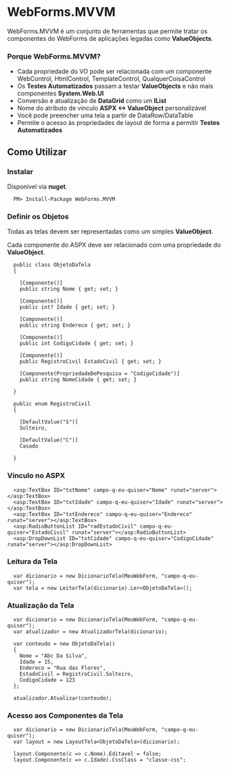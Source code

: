 # WebForms.MVVM

WebForms.MVVM é um conjunto de ferramentas que permite tratar os componentes do WebForms de aplicações legadas como **ValueObjects**.

### Porque WebForms.MVVM? ###

 - Cada propriedade do VO pode ser relacionada com um componente WebControl, HtmlControl, TemplateControl, QualquerCoisaControl
 - Os **Testes Automatizados** passam a testar **ValueObjects** e não mais componentes **System.Web.UI**
 - Conversão e atualização de **DataGrid** como um **IList**
 - Nome do atributo de vinculo **ASPX <-> ValueObject** personalizável
 - Você pode preencher uma tela a partir de DataRow/DataTable
 - Permite o acesso às propriedades de layout de forma a permitir **Testes Automatizados**

## Como Utilizar ##

### Instalar ###

Disponível via **nuget**.

```
  PM> Install-Package WebForms.MVVM
```

### Definir os Objetos ###

Todas as telas devem ser representadas como um simples **ValueObject**.

Cada componente do ASPX deve ser relacionado com uma propriedade do **ValueObject**.

  
```
  public class ObjetoDaTela
  {

    [Componente()]
    public string Nome { get; set; }

    [Componente()]
    public int? Idade { get; set; }

    [Componente()]
    public string Endereco { get; set; }

    [Componente()]
    public int CodigoCidade { get; set; }

    [Componente()]
    public RegistroCivil EstadoCivil { get; set; }

    [Componente(PropriedadeDePesquisa = "CodigoCidade")]
    public string NomeCidade { get; set; }

  }

  public enum RegistroCivil
  {

    [DefaultValue("S")]
    Solteiro,

    [DefaultValue("C")]
    Casado

  }
```

### Vinculo no ASPX ###

```
  <asp:TextBox ID="txtNome" campo-q-eu-quiser="Nome" runat="server"></asp:TextBox>
  <asp:TextBox ID="txtIdade" campo-q-eu-quiser="Idade" runat="server"></asp:TextBox>
  <asp:TextBox ID="txtEndereco" campo-q-eu-quiser="Endereco" runat="server"></asp:TextBox>
  <asp:RadioButtonList ID="radEstadoCivil" campo-q-eu-quiser="EstadoCivil" runat="server"></asp:RadioButtonList>
  <asp:DropDownList ID="txtCidade" campo-q-eu-quiser="CodigoCidade" runat="server"></asp:DropDownList>
```

### Leitura da Tela ###

```
  var dicionario = new DicionarioTela(MeuWebForm, "campo-q-eu-quiser");
  var tela = new LeitorTela(dicionario).Ler<ObjetoDaTela>();
```

### Atualização da Tela ###

```
  var dicionario = new DicionarioTela(MeuWebForm, "campo-q-eu-quiser");
  var atualizador = new AtualizadorTela(dicionario);

  var conteudo = new ObjetoDaTela()
  {
    Nome = "Abc Da Silva",
    Idade = 15,
    Endereco = "Rua das Flores",
    EstadoCivil = RegistroCivil.Solteiro,
    CodigoCidade = 123
  };

  atualizador.Atualizar(conteudo);
```

### Acesso aos Componentes da Tela ###

```
  var dicionario = new DicionarioTela(MeuWebForm, "campo-q-eu-quiser");
  var layout = new LayoutTela<ObjetoDaTela>(dicionario);

  layout.Componente(c => c.Nome).Editavel = false;
  layout.Componente(c => c.Idade).CssClass = "classe-css";
```
